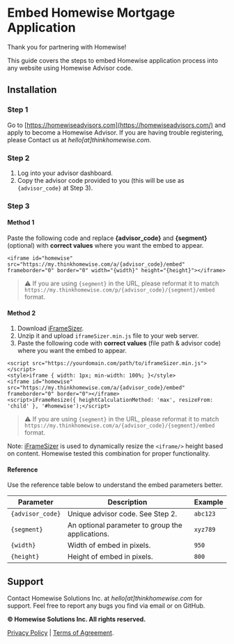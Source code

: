 # Embed Homewise Mortgage Application
Thank you for partnering with Homewise!

This guide covers the steps to embed Homewise application process into any website using Homewise Advisor code.

## Installation

### Step 1
Go to [https://homewiseadvisors.com](https://homewiseadvisors.com/) and apply to become a Homewise Advisor. 
If you are having trouble registering, please Contact us at *hello[at]thinkhomewise.com*.

### Step 2
1. Log into your advisor dashboard.
2. Copy the advisor code provided to you (this will be use as `{advisor_code}` at Step 3).

### Step 3
#### Method 1
Paste the following code and replace **{advisor_code}** and **{segment}** (optional) with **correct values**
where you want the embed to appear.

```
<iframe id="homewise" src="https://my.thinkhomewise.com/a/{advisor_code}/embed" frameborder="0" border="0" width="{width}" height="{height}"></iframe>
```

> :warning: If you are using `{segment}` in the URL, please reformat it to match `https://my.thinkhomewise.com/p/{advisor_code}/{segment}/embed` format.

#### Method 2
1. Download [iFrameSizer](../files/iframeSizer.min.js.zip).
2. Unzip it and upload `iframeSizer.min.js` file to your web server.
3. Paste the following code with **correct values** (file path & advisor code) where you want the embed to appear.

```
<script src="https://yourdomain.com/path/to/iframeSizer.min.js"></script>
<style>iframe { width: 1px; min-width: 100%; }</style>
<iframe id="homewise" src="https://my.thinkhomewise.com/a/{advisor_code}/embed" frameborder="0" border="0"></iframe>
<script>iFrameResize({ heightCalculationMethod: 'max', resizeFrom: 'child' }, '#homewise');</script>
```

> :warning: If you are using `{segment}` in the URL, please reformat it to match `https://my.thinkhomewise.com/a/{advisor_code}/{segment}/embed` format.

Note: [iFrameSizer](https://github.com/davidjbradshaw/iframe-resizer) is used to dynamically resize 
the `<iframe/>` height based on content. Homewise tested this combination for proper functionality.

#### Reference
Use the reference table below to understand the embed parameters better.

| Parameter        | Description                                      | Example  |
|------------------|--------------------------------------------------|----------|
| `{advisor_code}` | Unique advisor code. See Step 2.                 | `abc123` |
| `{segment}`      | An optional parameter to group the applications. | `xyz789` |
| `{width}`        | Width of embed in pixels.                        | `950`    |
| `{height}`       | Height of embed in pixels.                       | `800`    |
   
## Support
Contact Homewise Solutions Inc. at *hello[at]thinkhomewise.com* for support. Feel free to report any bugs you find via 
email or on GitHub.

**© Homewise Solutions Inc. All rights reserved.**

[Privacy Policy](https://thinkhomewise.com/page/privacy) | [Terms of Agreement](https://thinkhomewise.com/page/terms).
